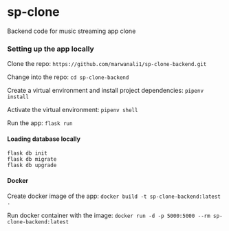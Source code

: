 # sp-clone
Backend code for music streaming app clone

### Setting up the app locally

Clone the repo: `https://github.com/marwanali1/sp-clone-backend.git`

Change into the repo: `cd sp-clone-backend`

Create a virtual environment and install project dependencies: `pipenv install`

Activate the virtual environment: `pipenv shell`

Run the app: `flask run`

#### Loading database locally
`flask db init`  
`flask db migrate`  
`flask db upgrade`

#### Docker

Create docker image of the app: `docker build -t sp-clone-backend:latest .`  

Run docker container with the image: `docker run -d -p 5000:5000 --rm sp-clone-backend:latest`